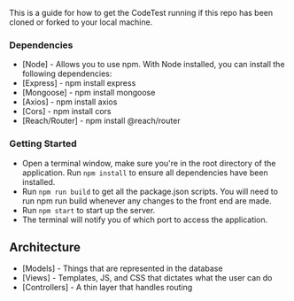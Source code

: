 This is a guide for how to get the CodeTest running if this repo has been cloned or forked to your local machine.

### Dependencies

- [Node] - Allows you to use npm.
  With Node installed, you can install the following dependencies:
- [Express] - npm install express
- [Mongoose] - npm install mongoose
- [Axios] - npm install axios
- [Cors] - npm install cors
- [Reach/Router] - npm install @reach/router

### Getting Started

- Open a terminal window, make sure you're in the root directory of the application. Run `npm install` to ensure all dependencies have been installed.
- Run `npm run build` to get all the package.json scripts. You will need to run npm run build whenever any changes to the front end are made.
- Run `npm start` to start up the server.
- The terminal will notify you of which port to access the application.

## Architecture

- [Models] - Things that are represented in the database
- [Views] - Templates, JS, and CSS that dictates what the user can do
- [Controllers] - A thin layer that handles routing

